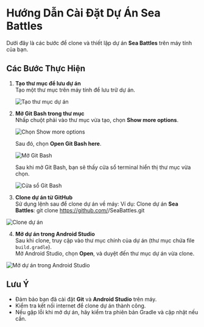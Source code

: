 # Hướng Dẫn Cài Đặt Dự Án Sea Battles

Dưới đây là các bước để clone và thiết lập dự án **Sea Battles** trên máy tính của bạn.

## Các Bước Thực Hiện

1. **Tạo thư mục để lưu dự án**  
   Tạo một thư mục trên máy tính để lưu trữ dự án.

   ![Tạo thư mục dự án](https://github.com/user-attachments/assets/16e86995-9e9d-4ed4-a1af-6e30d959f961)

2. **Mở Git Bash trong thư mục**  
   Nhấp chuột phải vào thư mục vừa tạo, chọn **Show more options**.

   ![Chọn Show more options](https://github.com/user-attachments/assets/9d002021-4296-42aa-9c11-52435884215)

   Sau đó, chọn **Open Git Bash here**.

   ![Mở Git Bash](https://github.com/user-attachments/assets/89dc0c59-2eb5-42ea-bbbb-6173744d0fc3)

   Sau khi mở Git Bash, bạn sẽ thấy cửa sổ terminal hiển thị thư mục vừa chọn.

   ![Cửa sổ Git Bash](https://github.com/user-attachments/assets/43b811a7e-533f-4e2a-9f43-0b152596d9e6)

3. **Clone dự án từ GitHub**  
   Sử dụng lệnh sau để clone dự án về máy: 
   Ví dụ: Clone dự án **Sea Battles**: 
   git clone https://github.com/<your-username>/SeaBattles.git

![Clone dự án](https://github.com/user-attachments/assets/245d15843-8b64-44fd-aebc-60f464abaff09)

4. **Mở dự án trong Android Studio**  
Sau khi clone, truy cập vào thư mục chính của dự án (thư mục chứa file `build.gradle`).  
Mở Android Studio, chọn **Open**, và duyệt đến thư mục dự án vừa clone.

![Mở dự án trong Android Studio](https://github.com/user-attachments/assets/2ec73737-78ca-42bc-9f8c-2326dcdf06)

## Lưu Ý
- Đảm bảo bạn đã cài đặt **Git** và **Android Studio** trên máy.
- Kiểm tra kết nối internet để clone dự án thành công.
- Nếu gặp lỗi khi mở dự án, hãy kiểm tra phiên bản Gradle và cập nhật nếu cần.

